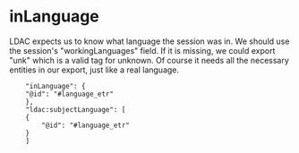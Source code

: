 # inLanguage

LDAC expects us to know what language the session was in. We should use the session's "workingLanguages" field. If it is missing, we could export "unk" which is a valid tag for unknown. Of course it needs all the necessary entities in our export, just like a real language.

```
    "inLanguage": {
    "@id": "#language_etr"
    },
    "ldac:subjectLanguage": [
    {
        "@id": "#language_etr"
    }
    ]
```
